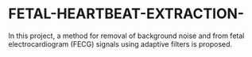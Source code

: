 # FETAL-HEARTBEAT-EXTRACTION-
 In this project, a method for removal of background noise and from fetal electrocardiogram (FECG) signals using adaptive filters is proposed. 
